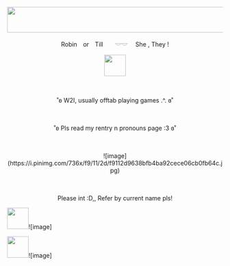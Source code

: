 
<p align="center">
<img width="1200" height="60" src="https://64.media.tumblr.com/d81ab5dd0c443819d82ff37d8f5c50e5/6858cce81a99a1b7-bf/s1280x1920/90edf4045684eb40b12d36fc115de84719be1261.gif">
</p>


<p align="center">
Robin　or　Till　　𓎟𓎟 　She , They !
</p>
<p align="center">
<img width="50" height="50" src="https://pixels.crd.co/assets/images/gallery12/9efc8b3c.gif?v=99d3974e">
</p>　　　
 <p align="center">
˚ʚ W2I, usually offtab playing games .^.  ɞ˚
</p>　
<p align="center">
˚ʚ Pls read my rentry n pronouns page :3  ɞ˚
</p>　
<p align="center">
![image](https://i.pinimg.com/736x/f9/11/2d/f9112d9638bfb4ba92cece06cb0fb64c.jpg)
</p>　　　　　　　　　　　
<p align="center">
Please int :D,, Refer by current name pls!
</p>
<img width="50" height="50" src="https://i.ibb.co/pWRrqfm/IMG-7963.gif">![image]
</p>
<img width="50" height="50" src="https://64.media.tumblr.com/d81ab5dd0c443819d82ff37d8f5c50e5/6858cce81a99a1b7-bf/s1280x1920/90edf4045684eb40b12d36fc115de84719be1261.gifv">![image]
</p>
